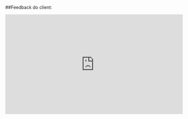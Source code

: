 ##Feedback do client:

<iframe width="560" height="315" src="https://www.youtube.com/embed/gdc0abKv3sM?si=LXXB03F5yHMOHq1G" title="YouTube video player" frameborder="0" allow="accelerometer; autoplay; clipboard-write; encrypted-media; gyroscope; picture-in-picture; web-share" referrerpolicy="strict-origin-when-cross-origin" allowfullscreen></iframe>
